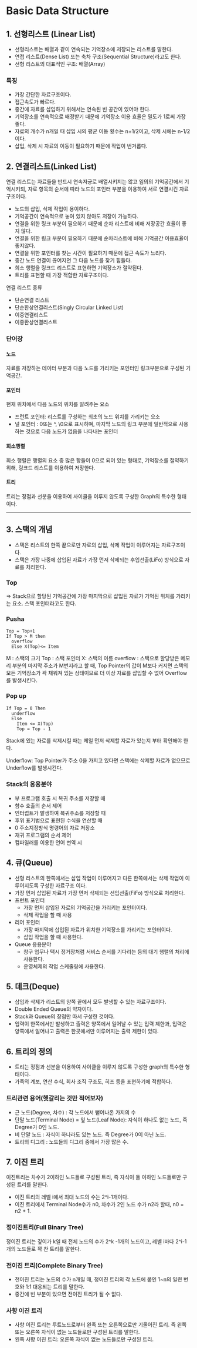 # Basic Data Structure

## 1. 선형리스트 (Linear List)

- 선형리스트는 배열과 같이 연속되는 기억장소에 저장되는 리스트를 말한다.
- 연접 리스트(Dense List) 또는 축차 구조(Sequential Structure)라고도 한다.
- 선형 리스트의 대표적인 구조: 배열(Array)

### 특징

- 가장 간단한 자료구조이다.
- 접근속도가 빠르다.
- 중간에 자료를 삽입하기 위해서는 연속된 빈 공간이 있어야 한다.
- 기억장소를 연속적으로 배정받기 때문에 기억장소 이용 효율은 밀도가 1로써 가장 좋다.
- 자료의 개수가 n개일 때 삽입 시의 평균 이동 횟수는 n+1/2이고, 삭제 시에는 n-1/2이다.
- 삽입, 삭제 시 자료의 이동이 필요하기 때문에 작업이 번거롭다.

## 2. 연결리스트(Linked List)

연결 리스트는 자료들을 반드시 연속저긍로 배열시키지는 않고 임의의 기억공간에서 기억시키되, 자료 항목의 순서에 따라 노드의 포인터 부분을 이용하여 서로 연결시킨 자료구조이다.

- 노드의 삽입, 삭제 작업이 용이하다.
- 기억공간이 연속적으로 놓여 있지 않아도 저장이 가능하다.
- 연결을 위한 링크 부분이 필요하기 때문에 순차 리스트에 비해 저장공간 효율이 좋지 않다.
- 연결을 위한 링크 부분이 필요하기 때문에 순차리스트에 비해 기억공간 이용효율이 좋지않다.
- 연결을 위한 포인터를 찾는 시간이 필요하기 때문에 접근 속도가 느리다.
- 중간 노드 연결이 끊어지면 그 다음 노드를 찾기 힘들다.
- 희소 행렬을 링크드 리스트로 표현하면 기억장소가 절약된다.
- 트리를 표현할 때 가장 적합한 자료구조이다.

연결 리스트 종류

- 단순연결 리스트
- 단순환상연결리스트(Singly Circular Linked List)
- 이중연결리스트
- 이중환상연결리스트

### 단어장

#### 노드

자료를 저장하는 데이터 부분과 다음 노드를 가리키는 포인터인 링크부분으로 구성된 기억공간.

#### 포인터

현재 위치에서 다음 노드의 위치를 알려주는 요소

- 프런트 포인터: 리스트를 구성하는 최초의 노드 위치를 가리키는 요소
- 널 포인터 : 0또는 ^, \0으로 표시하며, 마지막 노드의 링크 부분에 일반적으로 사용하는 것으로 다음 노드가 없음을 나타내는 포인터

#### 희소행렬

희소 행렬은 행렬의 요소 중 많은 항들이 0으로 되어 있는 형태로, 기억장소를 절약하기 위해, 링크드 리스트를 이용하여 저장한다.

#### 트리

트리는 정점과 선분을 이용하여 사이클을 이루지 않도록 구성한 Graph의 특수한 형태이다.

---

## 3. 스택의 개념

- 스택은 리스트의 한쪽 끝으로만 자료의 삽입, 삭제 작업이 이루어지는 자료구조이다.
- 스택은 가장 나중에 삽입된 자료가 가장 먼저 삭제되는 후입선출(LiFo) 방식으로 자료를 처리한다.

### Top

=> Stack으로 할당된 기억공간에 가장 마지막으로 삽입된 자료가 기억된 위치를 가리키는 요소. 스택 포인터라고도 한다.

### Pusha

```sudo
Top = Top+1
If Top > M then
  overflow
  Else X(Top)<= Item
```

M : 스택의 크기
Top : 스택 포인터
X: 스택의 이름
overflow : 스택으로 할당받은 메모리 부분의 마지막 주소가 M번지라고 할 때, Top Pointer의 값이 M보다 커지면 스택의 모든 기억장소가 꽉 채워져 있는 상태이므로 더 이상 자료를 삽입할 수 없어 Overflow를 발생시킨다.

### Pop up

```sudo
If Top = 0 Then
  underflow
  Else
    Item <= X(Top)
    Top = Top - 1
```

Stack에 있는 자료를 삭제시킬 때는 제일 먼저 삭제할 자료가 있는지 부터 확인해야 한다.

Underflow: Top Pointer가 주소 0을 가지고 있다면 스택에는 삭제할 자료가 없으므로 Underflow를 발생시킨다.

### Stack의 응용분야

- 부 프로그램 호출 시 복귀 주소를 저장할 때
- 함수 호출의 순서 제어
- 인터럽트가 발생하여 복귀주소를 저장할 때
- 후위 표기법으로 표현된 수식을 연산할 때
- 0 주소지정방식 명령어의 자료 저장소
- 재귀 프로그램의 순서 제어
- 컴파일러를 이용한 언어 변역 시

## 4. 큐(Queue)

- 선형 리스트의 한쪽에서는 삽입 작업이 이루어지고 다른 한쪽에서는 삭제 작업이 이루어지도록 구성한 자료구조 이다.
- 가장 먼저 삽입된 자료가 가장 먼저 삭제되는 선입선출(FiFo) 방식으로 처리한다.
- 프런트 포인터
  - 가장 먼저 삽입된 자료의 기억공간을 가리키는 포인터이다.
  - 삭제 작업을 할 때 사용
- 리어 포인터
  - 가장 마지막에 삽입된 자료가 위치한 기억장소를 가리키는 포인터이다.
  - 삽입 작업을 할 때 사용한다.
- Queue 응용분야
  - 창구 업무나 택시 정거장처럼 서비스 순서를 기다리는 등의 대기 행렬의 처리에 사용한다.
  - 운영체제의 작업 스케줄링에 사용한다.

## 5. 데크(Deque)

- 삽입과 삭제가 리스트의 양쪽 끝에서 모두 발생할 수 있는 자료구조이다.
- Double Ended Queue의 약자이다.
- Stack과 Queue의 장점만 따서 구성한 것이다.
- 입력이 한쪽에서만 발생하고 출력은 양쪽에서 일어날 수 있는 입력 제한과, 입력은 양쪽에서 일어나고 출력은 한곳에서만 이루어지는 출력 제한이 있다.

## 6. 트리의 정의

- 트리는 정점과 선분을 이용하여 사이클을 이루지 않도록 구성한 graph의 특수한 형태이다.
- 가족의 계보, 연산 수식, 회사 조직 구조도, 히프 등을 표현하기에 적합하다.

### 트리관련 용어(헷갈리는 것만 적어보자)

- 근 노드(Degree, 차수) : 각 노드에서 뻗어나온 가지의 수
- 단말 노드(Terminal Node) = 잎 노드(Leaf Node): 자식이 하나도 없는 노드, 즉 Degree가 0인 노드.
- 비 단말 노드 : 자식이 하나라도 있는 노드. 즉 Degree가 0이 아닌 노드.
- 트리의 디그리 : 노드들의 디그리 중에서 가장 많은 수.

## 7. 이진 트리

이진트리는 차수가 2이하인 노드들로 구성된 트리, 즉 자식이 둘 이하인 노드들로만 구성된 트리를 말한다.

- 이진 트리의 레벨 i에서 최대 노드의 수는 2^i-1개이다.
- 이진 트리에서 Terminal Node수가 n0, 차수가 2인 노드 수가 n2라 할때, n0 = n2 + 1.

### 정이진트리(Full Binary Tree)

정이진 트리는 깊이가 k일 때 전체 노드의 수가 2^k -1개의 노드이고, 레벨 i마다 2^i-1개의 노드들로 꽉 찬 트리를 말한다.

### 전이진 트리(Complete Binary Tree)

- 전이진 트리는 노드의 수가 n개일 때, 정이진 트리의 각 노드에 붙인 1~n의 일련 번호와 1:1 대응되는 트리를 말한다.
- 중간에 빈 부분이 있으면 전이진 트리가 될 수 없다.

### 사향 이진 트리

- 사향 이진 트리는 루트노드로부터 왼족 또는 오른쪽으로만 기울어진 트리. 즉 왼쪽 또는 오른쪽 자식이 없는 노드들로만 구성된 트리를 말한다.
- 왼쪽 사향 이진 트리: 오른쪽 자식이 없는 노드들로만 구성된 트리.
